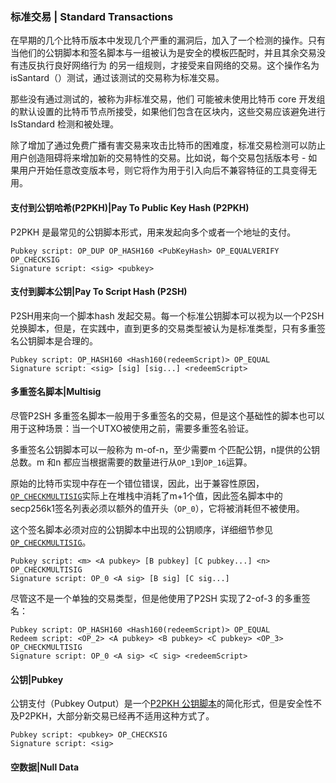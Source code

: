 ### 标准交易 \| Standard Transactions

在早期的几个比特币版本中发现几个严重的漏洞后，加入了一个检测的操作。只有当他们的公钥脚本和签名脚本与一组被认为是安全的模板匹配时，并且其余交易没有违反执行良好网络行为 的另一组规则，才接受来自网络的交易。这个操作名为 isSantard（）测试，通过该测试的交易称为标准交易。

那些没有通过测试的，被称为非标准交易，他们 可能被未使用比特币 core 开发组的默认设置的比特币节点所接受，如果他们包含在区块内，这些交易应该避免进行IsStandard 检测和被处理。

除了增加了通过免费广播有害交易来攻击比特币的困难度，标准交易检测可以防止用户创造阻碍将来增加新的交易特性的交易。比如说，每个交易包括版本号 - 如果用户开始任意改变版本号，则它将作为用于引入向后不兼容特征的工具变得无用。

#### 支付到公钥哈希\(P2PKH\)\|Pay To Public Key Hash \(P2PKH\)

P2PKH 是最常见的公钥脚本形式，用来发起向多个或者一个地址的支付。

```
Pubkey script: OP_DUP OP_HASH160 <PubKeyHash> OP_EQUALVERIFY OP_CHECKSIG
Signature script: <sig> <pubkey>
```

#### 支付到脚本公钥\|Pay To Script Hash \(P2SH\)

P2SH用来向一个脚本hash 发起交易。每一个标准公钥脚本可以视为以一个P2SH 兑换脚本，但是，在实践中，直到更多的交易类型被认为是标准类型，只有多重签名公钥脚本是合理的。

```
Pubkey script: OP_HASH160 <Hash160(redeemScript)> OP_EQUAL
Signature script: <sig> [sig] [sig...] <redeemScript>
```

#### 多重签名脚本\|Multisig

尽管P2SH 多重签名脚本一般用于多重签名的交易，但是这个基础性的脚本也可以用于这种场景：当一个UTXO被使用之前，需要多重签名验证。

多重签名公钥脚本可以一般称为 m-of-n，至少需要m 个匹配公钥，n提供的公钥总数。m 和n 都应当根据需要的数量进行从`OP_1`到`OP_16`运算。

原始的比特币实现中存在一个错位错误，因此，出于兼容性原因，[`OP_CHECKMULTISIG`](https://bitcoin.org/en/developer-reference#term-op-checkmultisig)实际上在堆栈中消耗了m+1个值，因此签名脚本中的secp256k1签名列表必须以额外的值开头（`OP_0`），它将被消耗但不被使用。

这个签名脚本必须对应的公钥脚本中出现的公钥顺序，详细细节参见[`OP_CHECKMULTISIG`](https://bitcoin.org/en/developer-reference#term-op-checkmultisig)。

```
Pubkey script: <m> <A pubkey> [B pubkey] [C pubkey...] <n> OP_CHECKMULTISIG
Signature script: OP_0 <A sig> [B sig] [C sig...]
```

尽管这不是一个单独的交易类型，但是他使用了P2SH 实现了2-of-3 的多重签名：

```
Pubkey script: OP_HASH160 <Hash160(redeemScript)> OP_EQUAL
Redeem script: <OP_2> <A pubkey> <B pubkey> <C pubkey> <OP_3> OP_CHECKMULTISIG
Signature script: OP_0 <A sig> <C sig> <redeemScript>
```

#### 公钥\|Pubkey

公钥支付（Pubkey Output）是一个[P2PKH 公钥脚本](https://bitcoin.org/en/glossary/p2pkh-address)的简化形式，但是安全性不及P2PKH，大部分新交易已经再不适用这种方式了。

```
Pubkey script: <pubkey> OP_CHECKSIG
Signature script: <sig>
```

#### 空数据\|Null Data



